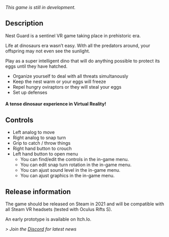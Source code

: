 
*This game is still in development.*

## Description

Nest Guard is a sentinel VR game taking place in prehistoric era.

Life at dinosaurs era wasn’t easy. With all the predators around, your offspring may not even see the sunlight. 

Play as a super intelligent dino that will do anything possible to protect its eggs until they have hatched.

- Organize yourself to deal with all threats simultanously
- Keep the nest warm or your eggs will freeze
- Repel hungry oviraptors or they will steal your eggs
- Set up defenses

####  A tense dinosaur experience in Virtual Reality!
<div id="carousel"></div>

## Controls

- Left analog to move
- Right analog to snap turn
- Grip to catch / throw things
- Right hand button to crouch
- Left hand button to open menu
	- You can find/edit the controls in the in-game menu. 
    - You can edit snap turn rotation in the in-game menu.
    - You can ajust sound level in the in-game menu.
	- You can ajust graphics in the in-game menu.

## Release information	
	
The game should be released on Steam in 2021 and will be compatible with all Steam VR headsets (tested with Oculus Rifts S).

An early prototype is available on Itch.Io.

_> Join the [Discord](https://discord.gg/dquReyq) for latest news_